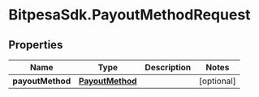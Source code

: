 # BitpesaSdk.PayoutMethodRequest

## Properties
Name | Type | Description | Notes
------------ | ------------- | ------------- | -------------
**payoutMethod** | [**PayoutMethod**](PayoutMethod.md) |  | [optional] 


